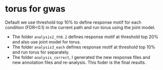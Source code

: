 # torus for gwas 

Default we use threshold top 10% to define response motif for each condition (FDR<0.1) in the current path and run torus using the joint model.  
- The folder `analysis2_th0.2` defines response motif at threshold top 20% and also use joint model for torus.   
- The folder `analysis3_each` defines response motif at threshold top 10% and run torus for separately.  
- The folder `analysis_correct`, I generated the new response files and new annotation files and re-analysis. This foder is the final results.
   
